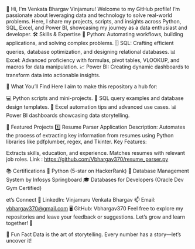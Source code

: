 <!-- ## Hi there 👋 -->

<!--
**Vbhargav370/vbhargav370** is a ✨ _special_ ✨ repository because its `README.md` (this file) appears on your GitHub profile.

Here are some ideas to get you started:

- 🔭 I’m currently working on ...
- 🌱 I’m currently learning ...
- 👯 I’m looking to collaborate on ...
- 🤔 I’m looking for help with ...
- 💬 Ask me about ...
- 📫 How to reach me: ...
- 😄 Pronouns: ...
- ⚡ Fun fact: ...
-->

👋 Hi, I'm Venkata Bhargav Vinjamuru!
Welcome to my GitHub profile! I’m passionate about leveraging data and technology to solve real-world problems. Here, I share my projects, scripts, and insights across Python, SQL, Excel, and Power BI, showcasing my journey as a data enthusiast and developer.
🛠️ Skills & Expertise
🐍 Python: Automating workflows, building applications, and solving complex problems.
🗄️ SQL: Crafting efficient queries, database optimization, and designing relational databases.
📊 Excel: Advanced proficiency with formulas, pivot tables, VLOOKUP, and macros for data manipulation.
📈 Power BI: Creating dynamic dashboards to transform data into actionable insights.

🚀 What You’ll Find Here
I aim to make this repository a hub for:

💻 Python scripts and mini-projects.
📂 SQL query examples and database design templates.
📑 Excel automation tips and advanced use cases.
📊 Power BI dashboards showcasing data storytelling.

📌 Featured Projects
1️⃣ Resume Parser Application
Description: Automates the process of extracting key information from resumes using Python libraries like pdfplumber, regex, and Tkinter.
Key Features:

Extracts skills, education, and experience.
Matches resumes with relevant job roles. 
Link : https://github.com/Vbhargav370/resume_parser.py

📚 Certifications
🌟 Python (5-star on HackerRank)
🏅 Database Management System by Infosys Springboard
🎓 Databases for Developers (Oracle Dev Gym Certified)

et’s Connect
💼 LinkedIn: Vinjamuru Venkata Bhargav
📫 Email: vbhargav370@gmail.com
🖥️ GitHub: Vbhargav370
Feel free to explore my repositories and leave your feedback or suggestions. Let’s grow and learn together! 🚀

🖤 Fun Fact
Data is the art of storytelling. Every number has a story—let’s uncover it!






